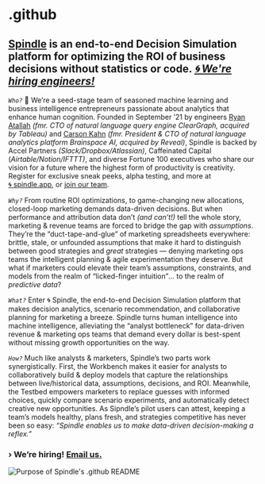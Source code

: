 # .github
## [Spindle](https://spindle.app) is an end-to-end Decision Simulation platform for optimizing the ROI of business decisions without statistics or code. *[🌀 We're hiring engineers!](mailto:join-our-team@spindle.app)*
 
  
*`Who?`* 👋 We’re a seed-stage team of seasoned machine learning and business intelligence entrepreneurs passionate about analytics that enhance human cognition. Founded in September ’21 by engineers [Ryan Atallah](https://spindleapp.co/ryan-atallah) *(fmr. CTO of natural language query engine ClearGraph, acquired by Tableau)* and [Carson Kahn](https://spindleapp.co/carson-kahn) *(fmr. President & CTO of natural language analytics platform Brainspace AI, acquired by Reveal)*, Spindle is backed by Accel Partners *(Slack/Dropbox/Atlassian)*, Caffeinated Capital (*Airtable/Notion/IFTTT)*, and diverse Fortune 100 executives who share our vision for a future where the highest form of productivity is creativity. Register for exclusive sneak peeks, alpha testing, and more at [🌀 spindle.app](https://spindle.app), or [join our team](mailto:join-our-team@spindle.app).

*`Why?`* From routine ROI optimizations, to game-changing new allocations, closed-loop marketing demands data-driven decisions. But when performance and attribution data don’t *(and can’t!)* tell the whole story, marketing & revenue teams are forced to bridge the gap with *assumptions*. They’re the “duct-tape-and-glue” of marketing spreadsheets everywhere: brittle, stale, or unfounded assumptions that make it hard to distinguish between good strategies and *great* strategies — denying marketing ops teams the intelligent planning & agile experimentation they deserve. But what if marketers could elevate their team’s assumptions, constraints, and models from the realm of “licked-finger intuition”*…* to the realm of *predictive data*?

*`What?`* Enter 🌀 Spindle, the end-to-end Decision Simulation platform that makes decision analytics, scenario recommendation, and collaborative planning for marketing a breeze. Spindle turns human intelligence into machine intelligence, alleviating the “analyst bottleneck” for data-driven revenue & marketing ops teams that demand every dollar is best-spent without missing growth opportunities on the way.

*`How?`* Much like analysts & marketers, Spindle’s two parts work synergistically. First, the Workbench makes it easier for analysts to collaboratively build & deploy models that capture the relationships between live/historical data, assumptions, decisions, and ROI. Meanwhile, the Testbed empowers marketers to replace guesses with informed choices, quickly compare scenario experiments, and automatically detect creative new opportunities. As Sipndle’s pilot users can attest, keeping a team’s models healthy, plans fresh, and strategies competitive has never been so easy: *“Spindle enables us to make data-driven decision-making a reflex.”*

### › We’re hiring! [Email us.](mailto:join-our-team@spindle.app)

![Purpose of Spindle's .github README](https://cleanshot-cloud-fra.s3.eu-central-1.amazonaws.com/media/30519/eAAhsFrMkka4eZFVeWCzQyNKOHi1uB0vPO947r0X.png?X-Amz-Content-Sha256=UNSIGNED-PAYLOAD&X-Amz-Security-Token=IQoJb3JpZ2luX2VjEOD%2F%2F%2F%2F%2F%2F%2F%2F%2F%2FwEaDGV1LWNlbnRyYWwtMSJHMEUCIQCf%2Bs8GHBvv5IVlvTxxhThEz3aDH642dvehtpkfeE2w3AIgUM37WjktwCoZu3NOmuUTUW8bsQOUsAy%2BcX539OwRP5QqqgIImf%2F%2F%2F%2F%2F%2F%2F%2F%2F%2FARAAGgw5MTk1MTQ0OTE2NzQiDFe7eB0PhXIyMszR6yr%2BAfW2%2B7B5Z%2BAojinzL9faSPF90BDSIoUmRqLIRSGHvuMUp9%2BhPD04DWKbi3o6k6fhCYgvapVjQBNZRQwfJqXrI9CAdlQduM5xKW0qS2fsKF5PI8O6%2BHEJRnq0%2BAw%2BrZ72R0wiDbKvliYY15F9Em55Eb1KaRhJFS8aXBtiY1K%2FnL%2FWEwGKsAIJdQ7GgiFLAd8b41jA5elVpckhXhaUuib48iYwI0bZXbOM40cUO53KnzbiIFeRG7JtY2kfeCbnGVYhiz4gOLxHeb4WrNMilnjpcnBpX6ixQLBKLUGntQCI%2FT%2BJipPZZBXYm4LrM56tpf5Pffm2KnF0t3n5SBzqX2PvMIvgnJMGOpoBBAfjYJxEZALqtgCVl%2FZtpa%2F86A2MeSqirP1H34TJFKALadKosT4zgllkCOJYMvvQylT2lGV0WdNjv%2FF1zeOMd4rJ6yasQkAWJgIBlFPAxy3vUSRLQKLLw3VbziJJf1JDd9KeAAUSM319aWFbg0pTzW%2F0hesnoynORkK72KMdNTe5N1FzZ%2BAhw3pOF7EKyIBuEExZ%2BiMppL4v1Q%3D%3D&X-Amz-Algorithm=AWS4-HMAC-SHA256&X-Amz-Credential=ASIA5MF2VVMNMC2C4HP6%2F20220426%2Feu-central-1%2Fs3%2Faws4_request&X-Amz-Date=20220426T013522Z&X-Amz-SignedHeaders=host&X-Amz-Expires=300&X-Amz-Signature=ff1fc49d42adf1f1720ced043e5b66f3dd2fd169726be5760d22a06012843196)
